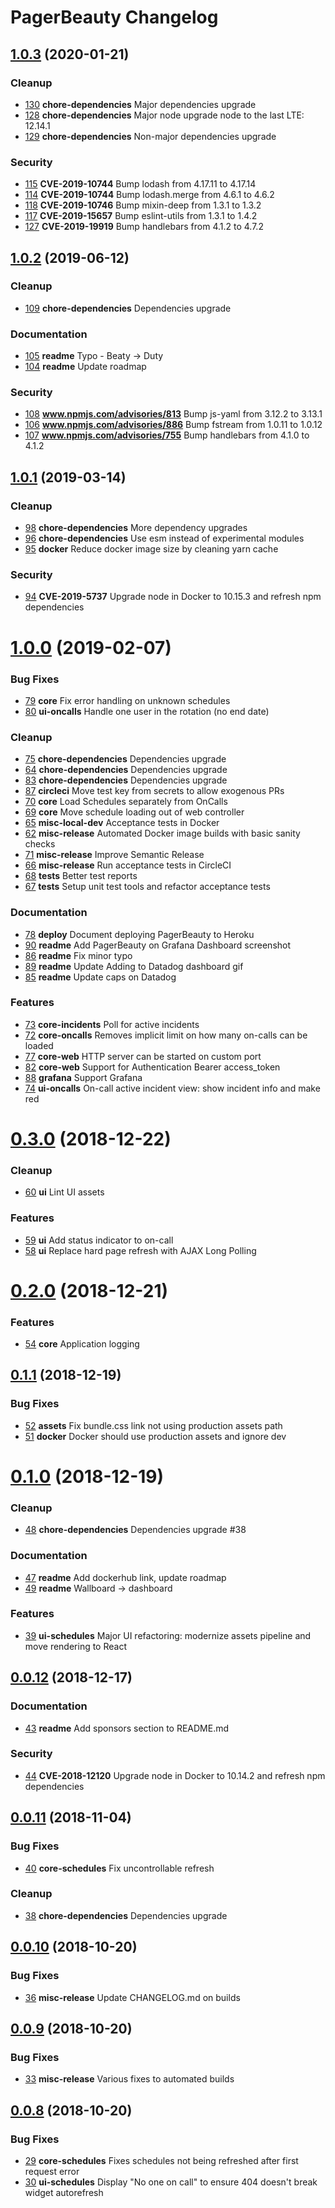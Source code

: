 # PagerBeauty Changelog

## [1.0.3](https://github.com/sergiitk/pagerbeauty/compare/v1.0.2...v1.0.3) (2020-01-21)


### Cleanup

- [130](https://github.com/sergiitk/pagerbeauty/pull/130) **chore-dependencies** Major dependencies upgrade
- [128](https://github.com/sergiitk/pagerbeauty/pull/128) **chore-dependencies** Major node upgrade node to the last LTE: 12.14.1
- [129](https://github.com/sergiitk/pagerbeauty/pull/129) **chore-dependencies** Non-major dependencies upgrade

### Security

- [115](https://github.com/sergiitk/pagerbeauty/pull/115) **CVE-2019-10744** Bump lodash from 4.17.11 to 4.17.14
- [114](https://github.com/sergiitk/pagerbeauty/pull/114) **CVE-2019-10744** Bump lodash.merge from 4.6.1 to 4.6.2
- [118](https://github.com/sergiitk/pagerbeauty/pull/118) **CVE-2019-10746** Bump mixin-deep from 1.3.1 to 1.3.2
- [117](https://github.com/sergiitk/pagerbeauty/pull/117) **CVE-2019-15657** Bump eslint-utils from 1.3.1 to 1.4.2
- [127](https://github.com/sergiitk/pagerbeauty/pull/127) **CVE-2019-19919** Bump handlebars from 4.1.2 to 4.7.2

## [1.0.2](https://github.com/sergiitk/pagerbeauty/compare/v1.0.1...v1.0.2) (2019-06-12)


### Cleanup

- [109](https://github.com/sergiitk/pagerbeauty/pull/109) **chore-dependencies** Dependencies upgrade

### Documentation

- [105](https://github.com/sergiitk/pagerbeauty/pull/105) **readme** Typo - Beaty -> Duty
- [104](https://github.com/sergiitk/pagerbeauty/pull/104) **readme** Update roadmap

### Security

- [108](https://github.com/sergiitk/pagerbeauty/pull/108) **www.npmjs.com/advisories/813** Bump js-yaml from 3.12.2 to 3.13.1
- [106](https://github.com/sergiitk/pagerbeauty/pull/106) **www.npmjs.com/advisories/886** Bump fstream from 1.0.11 to 1.0.12
- [107](https://github.com/sergiitk/pagerbeauty/pull/107) **www.npmjs.com/advisories/755** Bump handlebars from 4.1.0 to 4.1.2

## [1.0.1](https://github.com/sergiitk/pagerbeauty/compare/v1.0.0...v1.0.1) (2019-03-14)


### Cleanup

- [98](https://github.com/sergiitk/pagerbeauty/pull/98) **chore-dependencies** More dependency upgrades
- [96](https://github.com/sergiitk/pagerbeauty/pull/96) **chore-dependencies** Use esm instead of experimental modules
- [95](https://github.com/sergiitk/pagerbeauty/pull/95) **docker** Reduce docker image size by cleaning yarn cache

### Security

- [94](https://github.com/sergiitk/pagerbeauty/pull/94) **CVE-2019-5737** Upgrade node in Docker to 10.15.3 and refresh npm dependencies

# [1.0.0](https://github.com/sergiitk/pagerbeauty/compare/v0.3.0...v1.0.0) (2019-02-07)


### Bug Fixes

- [79](https://github.com/sergiitk/pagerbeauty/pull/79) **core** Fix error handling on unknown schedules
- [80](https://github.com/sergiitk/pagerbeauty/pull/80) **ui-oncalls** Handle one user in the rotation (no end date)

### Cleanup

- [75](https://github.com/sergiitk/pagerbeauty/pull/75) **chore-dependencies** Dependencies upgrade
- [64](https://github.com/sergiitk/pagerbeauty/pull/64) **chore-dependencies** Dependencies upgrade
- [83](https://github.com/sergiitk/pagerbeauty/pull/83) **chore-dependencies** Dependencies upgrade
- [87](https://github.com/sergiitk/pagerbeauty/pull/87) **circleci** Move test key from secrets to allow exogenous PRs
- [70](https://github.com/sergiitk/pagerbeauty/pull/70) **core** Load Schedules separately from OnCalls
- [69](https://github.com/sergiitk/pagerbeauty/pull/69) **core** Move schedule loading out of web controller
- [65](https://github.com/sergiitk/pagerbeauty/pull/65) **misc-local-dev** Acceptance tests in Docker
- [62](https://github.com/sergiitk/pagerbeauty/pull/62) **misc-release** Automated Docker image builds with basic sanity checks
- [71](https://github.com/sergiitk/pagerbeauty/pull/71) **misc-release** Improve Semantic Release
- [66](https://github.com/sergiitk/pagerbeauty/pull/66) **misc-release** Run acceptance tests in CircleCI
- [68](https://github.com/sergiitk/pagerbeauty/pull/68) **tests** Better test reports
- [67](https://github.com/sergiitk/pagerbeauty/pull/67) **tests** Setup unit test tools and refactor acceptance tests

### Documentation

- [78](https://github.com/sergiitk/pagerbeauty/pull/78) **deploy** Document deploying PagerBeauty to Heroku
- [90](https://github.com/sergiitk/pagerbeauty/pull/90) **readme** Add PagerBeauty on Grafana Dashboard screenshot
- [86](https://github.com/sergiitk/pagerbeauty/pull/86) **readme** Fix minor typo
- [89](https://github.com/sergiitk/pagerbeauty/pull/89) **readme** Update Adding to Datadog dashboard gif
- [85](https://github.com/sergiitk/pagerbeauty/pull/85) **readme** Update caps on Datadog

### Features

- [73](https://github.com/sergiitk/pagerbeauty/pull/73) **core-incidents** Poll for active incidents
- [72](https://github.com/sergiitk/pagerbeauty/pull/72) **core-oncalls** Removes implicit limit on how many on-calls can be loaded
- [77](https://github.com/sergiitk/pagerbeauty/pull/77) **core-web** HTTP server can be started on custom port
- [82](https://github.com/sergiitk/pagerbeauty/pull/82) **core-web** Support for Authentication Bearer access_token
- [88](https://github.com/sergiitk/pagerbeauty/pull/88) **grafana** Support Grafana
- [74](https://github.com/sergiitk/pagerbeauty/pull/74) **ui-oncalls** On-call active incident view: show incident info and make red

# [0.3.0](https://github.com/sergiitk/pagerbeauty/compare/v0.2.0...v0.3.0) (2018-12-22)


### Cleanup

- [60](https://github.com/sergiitk/pagerbeauty/pull/60) **ui** Lint UI assets

### Features

- [59](https://github.com/sergiitk/pagerbeauty/pull/59) **ui** Add status indicator to on-call
- [58](https://github.com/sergiitk/pagerbeauty/pull/58) **ui** Replace hard page refresh with AJAX Long Polling

# [0.2.0](https://github.com/sergiitk/pagerbeauty/compare/v0.1.1...v0.2.0) (2018-12-21)


### Features

- [54](https://github.com/sergiitk/pagerbeauty/pull/54) **core** Application logging

## [0.1.1](https://github.com/sergiitk/pagerbeauty/compare/v0.1.0...v0.1.1) (2018-12-19)


### Bug Fixes

- [52](https://github.com/sergiitk/pagerbeauty/pull/52) **assets** Fix bundle.css link not using production assets path
- [51](https://github.com/sergiitk/pagerbeauty/pull/51) **docker** Docker should use production assets and ignore dev

# [0.1.0](https://github.com/sergiitk/pagerbeauty/compare/v0.0.12...v0.1.0) (2018-12-19)


### Cleanup

- [48](https://github.com/sergiitk/pagerbeauty/pull/48) **chore-dependencies** Dependencies upgrade #38

### Documentation

- [47](https://github.com/sergiitk/pagerbeauty/pull/47) **readme** Add dockerhub link, update roadmap
- [49](https://github.com/sergiitk/pagerbeauty/pull/49) **readme** Wallboard -> dashboard

### Features

- [39](https://github.com/sergiitk/pagerbeauty/pull/39) **ui-schedules** Major UI refactoring: modernize assets pipeline and move rendering to React

## [0.0.12](https://github.com/sergiitk/pagerbeauty/compare/v0.0.11...v0.0.12) (2018-12-17)


### Documentation

- [43](https://github.com/sergiitk/pagerbeauty/pull/43) **readme** Add sponsors section to README.md

### Security

- [44](https://github.com/sergiitk/pagerbeauty/pull/44) **CVE-2018-12120** Upgrade node in Docker to 10.14.2 and refresh npm dependencies

## [0.0.11](https://github.com/sergiitk/pagerbeauty/compare/v0.0.10...v0.0.11) (2018-11-04)


### Bug Fixes

- [40](https://github.com/sergiitk/pagerbeauty/pull/40) **core-schedules** Fix uncontrollable refresh

### Cleanup

- [38](https://github.com/sergiitk/pagerbeauty/pull/38) **chore-dependencies** Dependencies upgrade

## [0.0.10](https://github.com/sergiitk/pagerbeauty/compare/v0.0.9...v0.0.10) (2018-10-20)


### Bug Fixes

- [36](https://github.com/sergiitk/pagerbeauty/pull/36) **misc-release** Update CHANGELOG.md on builds

## [0.0.9](https://github.com/sergiitk/pagerbeauty/compare/v0.0.8...v0.0.9) (2018-10-20)


### Bug Fixes

- [33](https://github.com/sergiitk/pagerbeauty/pull/33) **misc-release** Various fixes to automated builds

## [0.0.8](https://github.com/sergiitk/pagerbeauty/compare/v0.0.7...v0.0.8) (2018-10-20)


### Bug Fixes

- [29](https://github.com/sergiitk/pagerbeauty/pull/29) **core-schedules** Fixes schedules not being refreshed after first request error
- [30](https://github.com/sergiitk/pagerbeauty/pull/30) **ui-schedules** Display "No one on call" to ensure 404 doesn't break widget autorefresh
